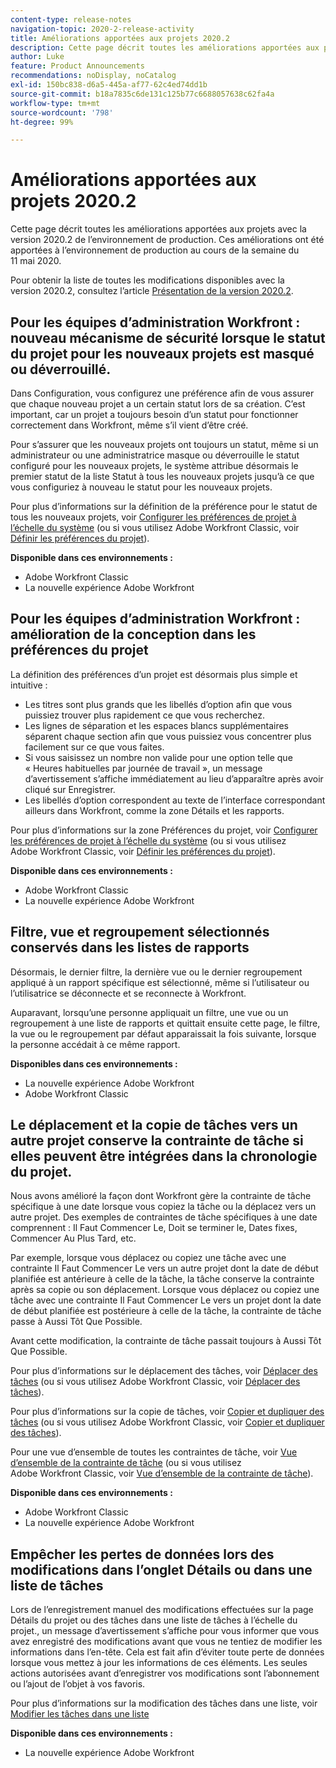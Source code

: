 ```yaml
---
content-type: release-notes
navigation-topic: 2020-2-release-activity
title: Améliorations apportées aux projets 2020.2
description: Cette page décrit toutes les améliorations apportées aux projets avec la version 2020.2 de l’environnement de production. Ces améliorations ont été apportées à l’environnement de production au cours de la semaine du 11 mai 2020.
author: Luke
feature: Product Announcements
recommendations: noDisplay, noCatalog
exl-id: 150bc838-d6a5-445a-af77-62c4ed74dd1b
source-git-commit: b18a7835c6de131c125b77c6688057638c62fa4a
workflow-type: tm+mt
source-wordcount: '798'
ht-degree: 99%

---
```


# Améliorations apportées aux projets 2020.2

Cette page décrit toutes les améliorations apportées aux projets avec la version 2020.2 de l’environnement de production. Ces améliorations ont été apportées à l’environnement de production au cours de la semaine du 11 mai 2020.

Pour obtenir la liste de toutes les modifications disponibles avec la version 2020.2, consultez l’article [Présentation de la version 2020.2](../../../product-announcements/product-releases/2020.2.-release-activity/2020-2-release-overview.md).

## Pour les équipes d’administration Workfront : nouveau mécanisme de sécurité lorsque le statut du projet pour les nouveaux projets est masqué ou déverrouillé.

Dans Configuration, vous configurez une préférence afin de vous assurer que chaque nouveau projet a un certain statut lors de sa création. C’est important, car un projet a toujours besoin d’un statut pour fonctionner correctement dans Workfront, même s’il vient d’être créé.

Pour s’assurer que les nouveaux projets ont toujours un statut, même si un administrateur ou une administratrice masque ou déverrouille le statut configuré pour les nouveaux projets, le système attribue désormais le premier statut de la liste Statut à tous les nouveaux projets jusqu’à ce que vous configuriez à nouveau le statut pour les nouveaux projets.

Pour plus d’informations sur la définition de la préférence pour le statut de tous les nouveaux projets, voir [Configurer les préférences de projet à l’échelle du système](../../../administration-and-setup/set-up-workfront/configure-system-defaults/set-project-preferences.md) (ou si vous utilisez Adobe Workfront Classic, voir [Définir les préférences du projet](https://experienceleague.adobe.com/fr/docs/workfront/using/home)).

**Disponible dans ces environnements :**

* Adobe Workfront Classic
* La nouvelle expérience Adobe Workfront

## Pour les équipes d’administration Workfront : amélioration de la conception dans les préférences du projet

La définition des préférences d’un projet est désormais plus simple et intuitive :

* Les titres sont plus grands que les libellés d’option afin que vous puissiez trouver plus rapidement ce que vous recherchez.
* Les lignes de séparation et les espaces blancs supplémentaires séparent chaque section afin que vous puissiez vous concentrer plus facilement sur ce que vous faites.
* Si vous saisissez un nombre non valide pour une option telle que « Heures habituelles par journée de travail », un message d’avertissement s’affiche immédiatement au lieu d’apparaître après avoir cliqué sur Enregistrer.
* Les libellés d’option correspondent au texte de l’interface correspondant ailleurs dans Workfront, comme la zone Détails et les rapports.

Pour plus d’informations sur la zone Préférences du projet, voir [Configurer les préférences de projet à l’échelle du système](../../../administration-and-setup/set-up-workfront/configure-system-defaults/set-project-preferences.md) (ou si vous utilisez Adobe Workfront Classic, voir [Définir les préférences du projet](https://experienceleague.adobe.com/fr/docs/workfront/using/home)).

**Disponible dans ces environnements :**

* Adobe Workfront Classic
* La nouvelle expérience Adobe Workfront

## Filtre, vue et regroupement sélectionnés conservés dans les listes de rapports

Désormais, le dernier filtre, la dernière vue ou le dernier regroupement appliqué à un rapport spécifique est sélectionné, même si l’utilisateur ou l’utilisatrice se déconnecte et se reconnecte à Workfront.

Auparavant, lorsqu’une personne appliquait un filtre, une vue ou un regroupement à une liste de rapports et quittait ensuite cette page, le filtre, la vue ou le regroupement par défaut apparaissait la fois suivante, lorsque la personne accédait à ce même rapport.

**Disponibles dans ces environnements :**

* La nouvelle expérience Adobe Workfront
* Adobe Workfront Classic

## Le déplacement et la copie de tâches vers un autre projet conserve la contrainte de tâche si elles peuvent être intégrées dans la chronologie du projet.

Nous avons amélioré la façon dont Workfront gère la contrainte de tâche spécifique à une date lorsque vous copiez la tâche ou la déplacez vers un autre projet. Des exemples de contraintes de tâche spécifiques à une date comprennent : Il Faut Commencer Le, Doit se terminer le, Dates fixes, Commencer Au Plus Tard, etc.

Par exemple, lorsque vous déplacez ou copiez une tâche avec une contrainte Il Faut Commencer Le vers un autre projet dont la date de début planifiée est antérieure à celle de la tâche, la tâche conserve la contrainte après sa copie ou son déplacement. Lorsque vous déplacez ou copiez une tâche avec une contrainte Il Faut Commencer Le vers un projet dont la date de début planifiée est postérieure à celle de la tâche, la contrainte de tâche passe à Aussi Tôt Que Possible.

Avant cette modification, la contrainte de tâche passait toujours à Aussi Tôt Que Possible.

Pour plus d’informations sur le déplacement des tâches, voir [Déplacer des tâches](../../../manage-work/tasks/manage-tasks/move-tasks.md) (ou si vous utilisez Adobe Workfront Classic, voir [Déplacer des tâches](https://experienceleague.adobe.com/fr/docs/workfront/using/home)).

Pour plus d’informations sur la copie de tâches, voir [Copier et dupliquer des tâches](../../../manage-work/tasks/manage-tasks/copy-and-duplicate-tasks.md) (ou si vous utilisez Adobe Workfront Classic, voir [Copier et dupliquer des tâches](https://experienceleague.adobe.com/fr/docs/workfront/using/home)).

Pour une vue d’ensemble de toutes les contraintes de tâche, voir [Vue d’ensemble de la contrainte de tâche](../../../manage-work/tasks/task-constraints/task-constraint-overview.md) (ou si vous utilisez Adobe Workfront Classic, voir [Vue d’ensemble de la contrainte de tâche](https://experienceleague.adobe.com/fr/docs/workfront/using/home)).

**Disponible dans ces environnements :**

* Adobe Workfront Classic
* La nouvelle expérience Adobe Workfront

## Empêcher les pertes de données lors des modifications dans l’onglet Détails ou dans une liste de tâches

Lors de l’enregistrement manuel des modifications effectuées sur la page Détails du projet ou des tâches dans une liste de tâches à l’échelle du projet., un message d’avertissement s’affiche pour vous informer que vous avez enregistré des modifications avant que vous ne tentiez de modifier les informations dans l’en-tête. Cela est fait afin d’éviter toute perte de données lorsque vous mettez à jour les informations de ces éléments. Les seules actions autorisées avant d’enregistrer vos modifications sont l’abonnement ou l’ajout de l’objet à vos favoris.

Pour plus d’informations sur la modification des tâches dans une liste, voir [Modifier les tâches dans une liste](../../../manage-work/tasks/manage-tasks/edit-tasks-in-a-list.md)

**Disponible dans ces environnements :**

* La nouvelle expérience Adobe Workfront

